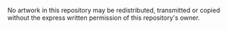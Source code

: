 No artwork in this repository may be redistributed, transmitted or copied without the express written permission of this repository's owner.